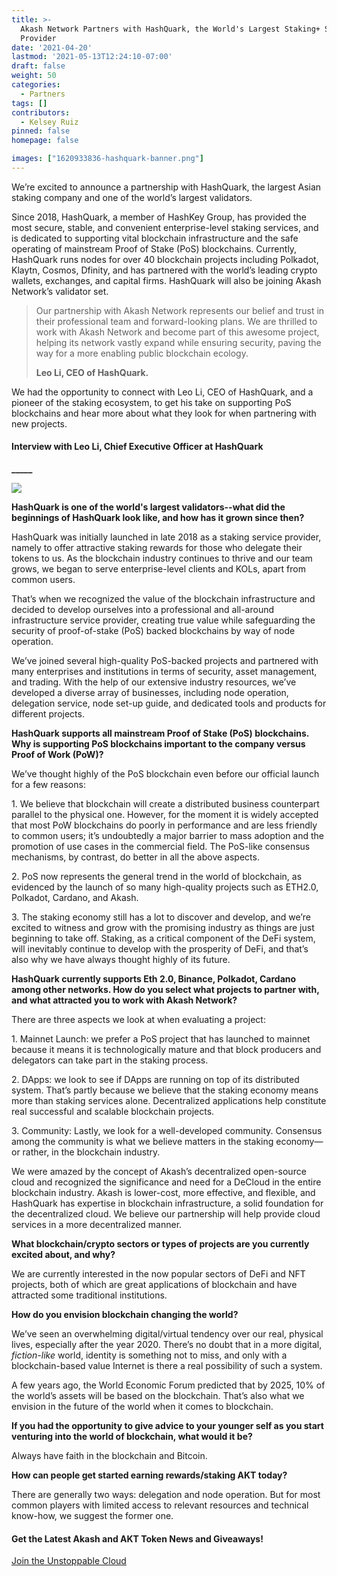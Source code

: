 ```yaml
---
title: >-
  Akash Network Partners with HashQuark, the World's Largest Staking+ Service
  Provider
date: '2021-04-20'
lastmod: '2021-05-13T12:24:10-07:00'
draft: false
weight: 50
categories:
  - Partners
tags: []
contributors:
  - Kelsey Ruiz
pinned: false
homepage: false

images: ["1620933836-hashquark-banner.png"]
---
```

  
We’re excited to announce a partnership with HashQuark, the largest Asian staking company and one of the world’s largest validators. 

Since 2018, HashQuark, a member of HashKey Group, has provided the most secure, stable, and convenient enterprise-level staking services, and is dedicated to supporting vital blockchain infrastructure and the safe operating of mainstream Proof of Stake (PoS) blockchains. Currently, HashQuark runs nodes for over 40 blockchain projects including Polkadot, Klaytn, Cosmos, Dfinity, and has partnered with the world’s leading crypto wallets, exchanges, and capital firms. HashQuark will also be joining Akash Network’s validator set. 

> Our partnership with Akash Network represents our belief and trust in their professional team and forward-looking plans. We are thrilled to work with Akash Network and become part of this awesome project, helping its network vastly expand while ensuring security, paving the way for a more enabling public blockchain ecology.
> 
>   
> **Leo Li, CEO of HashQuark.**

We had the opportunity to connect with Leo Li, CEO of HashQuark, and a pioneer of the staking ecosystem, to get his take on supporting PoS blockchains and hear more about what they look for when partnering with new projects.   

#### **Interview with Leo Li, Chief Executive Officer at HashQuark**  
**\_\_\_\_\_**

![](https://www.datocms-assets.com/45776/1620925267-hashquark-ceo-1024x1000.png)

  

**HashQuark is one of the world's largest validators--what did the beginnings of HashQuark look like, and how has it grown since then?**  

HashQuark was initially launched in late 2018 as a staking service provider, namely to offer attractive staking rewards for those who delegate their tokens to us. As the blockchain industry continues to thrive and our team grows, we began to serve enterprise-level clients and KOLs, apart from common users.   

That’s when we recognized the value of the blockchain infrastructure and decided to develop ourselves into a professional and all-around infrastructure service provider, creating true value while safeguarding the security of proof-of-stake (PoS) backed blockchains by way of node operation.   

We’ve joined several high-quality PoS-backed projects and partnered with many enterprises and institutions in terms of security, asset management, and trading. With the help of our extensive industry resources, we’ve developed a diverse array of businesses, including node operation, delegation service, node set-up guide, and dedicated tools and products for different projects.   
  

**HashQuark supports all mainstream Proof of Stake (PoS) blockchains. Why is supporting PoS blockchains important to the company versus Proof of Work (PoW)?**  

We’ve thought highly of the PoS blockchain even before our official launch for a few reasons: 

1\. We believe that blockchain will create a distributed business counterpart parallel to the physical one. However, for the moment it is widely accepted that most PoW blockchains do poorly in performance and are less friendly to common users; it’s undoubtedly a major barrier to mass adoption and the promotion of use cases in the commercial field. The PoS-like consensus mechanisms, by contrast, do better in all the above aspects.  

2\. PoS now represents the general trend in the world of blockchain, as evidenced by the launch of so many high-quality projects such as ETH2.0, Polkadot, Cardano, and Akash.   

3\. The staking economy still has a lot to discover and develop, and we’re excited to witness and grow with the promising industry as things are just beginning to take off. Staking, as a critical component of the DeFi system, will inevitably continue to develop with the prosperity of DeFi, and that’s also why we have always thought highly of its future.  
  

**HashQuark currently supports Eth 2.0, Binance, Polkadot, Cardano among other networks. How do you select what projects to partner with, and what attracted you to work with Akash Network?**   

There are three aspects we look at when evaluating a project:  

1\. Mainnet Launch: we prefer a PoS project that has launched to mainnet because it means it is technologically mature and that block producers and delegators can take part in the staking process.  

2\. DApps: we look to see if DApps are running on top of its distributed system. That’s partly because we believe that the staking economy means more than staking services alone. Decentralized applications help constitute real successful and scalable blockchain projects.  

3\. Community: Lastly, we look for a well-developed community. Consensus among the community is what we believe matters in the staking economy—or rather, in the blockchain industry.  

We were amazed by the concept of Akash’s decentralized open-source cloud and recognized the significance and need for a DeCloud in the entire blockchain industry. Akash is lower-cost, more effective, and flexible, and HashQuark has expertise in blockchain infrastructure, a solid foundation for the decentralized cloud. We believe our partnership will help provide cloud services in a more decentralized manner.  
  

**What blockchain/crypto sectors or types of projects are you currently excited about, and why?**  

We are currently interested in the now popular sectors of DeFi and NFT projects, both of which are great applications of blockchain and have attracted some traditional institutions.  
  

**How do you envision blockchain changing the world?**

We’ve seen an overwhelming digital/virtual tendency over our real, physical lives, especially after the year 2020. There’s no doubt that in a more digital, _fiction-like_ world, identity is something not to miss, and only with a blockchain-based value Internet is there a real possibility of such a system.

A few years ago, the World Economic Forum predicted that by 2025, 10% of the world’s assets will be based on the blockchain. That’s also what we envision in the future of the world when it comes to blockchain.  
  

**If you had the opportunity to give advice to your younger self as you start venturing into the world of blockchain, what would it be?**  

Always have faith in the blockchain and Bitcoin.  
  

**How can people get started earning rewards/staking AKT today?**   

There are generally two ways: delegation and node operation. But for most common players with limited access to relevant resources and technical know-how, we suggest the former one.   
  

#### **Get the Latest Akash and AKT Token News and Giveaways!**

[Join the Unstoppable Cloud](https://t.me/AkashNW)